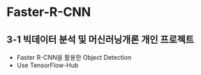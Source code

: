 # Faster-R-CNN
## 3-1 빅데이터 분석 및 머신러닝개론 개인 프로젝트
* Faster R-CNN을 활용한 Object Detection
* Use TensorFlow-Hub
